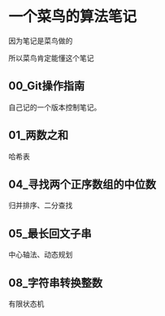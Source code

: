 # 一个菜鸟的算法笔记

因为笔记是菜鸟做的

所以菜鸟肯定能懂这个笔记

## 00_Git操作指南

自己记的一个版本控制笔记。

## 01_两数之和

哈希表

## 04_寻找两个正序数组的中位数

归并排序、二分查找

## 05_最长回文子串

中心轴法、动态规划

## 08_字符串转换整数

有限状态机

